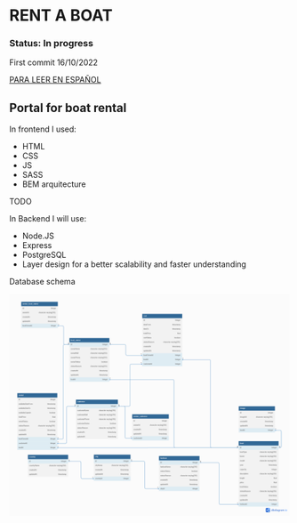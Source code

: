 # RENT A BOAT
### Status: In progress 

First commit 16/10/2022


[PARA LEER EN ESPAÑOL](https://github.com/migmm/rentaboat/blob/main/README-ES.md)


## Portal for boat rental


In frontend I used:


- HTML
- CSS
- JS
- SASS
- BEM arquitecture


TODO

In Backend I will use:


- Node.JS
- Express
- PostgreSQL
- Layer design for a better scalability and faster understanding


Database schema

[<img src="img/schema.png">](https://dbdiagram.io/d/63ab75c37d39e42284e7cb75)